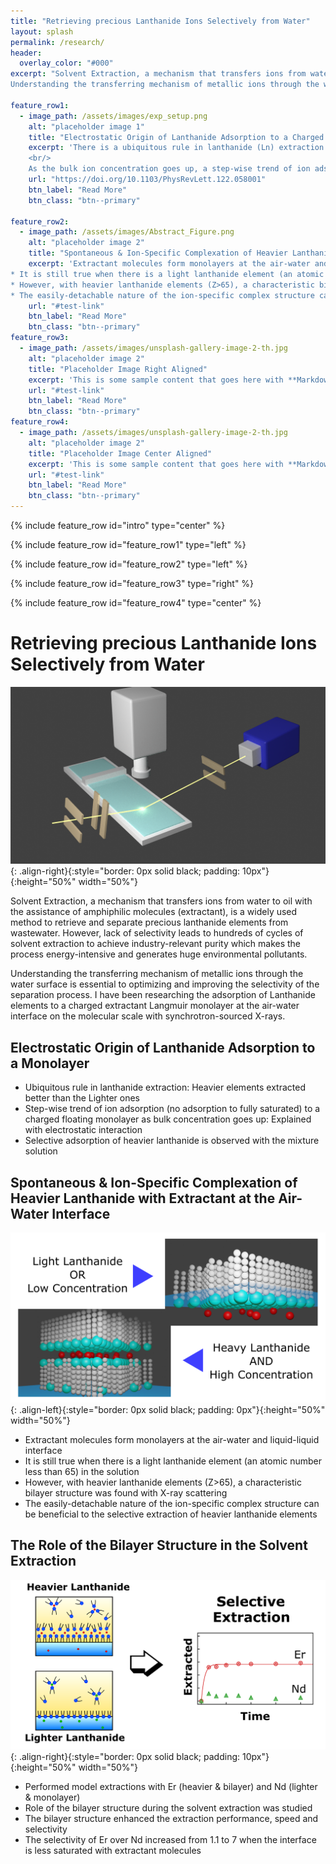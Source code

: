 ```yaml
---
title: "Retrieving precious Lanthanide Ions Selectively from Water"
layout: splash
permalink: /research/
header:
  overlay_color: "#000"
excerpt: "Solvent Extraction, a mechanism that transfers ions from water to oil with the assistance of amphiphilic molecules (extractant), is a widely used method to retrieve and separate precious lanthanide elements from wastewater. However, lack of selectivity leads to hundreds of cycles of solvent extraction to achieve industry-relevant purity which makes the process energy-intensive and generates huge environmental pollutants.<br/>
Understanding the transferring mechanism of metallic ions through the water surface is essential to optimizing and improving the selectivity of the separation process. I have been researching the adsorption of Lanthanide elements to a charged extractant Langmuir monolayer at the air-water interface on the molecular scale with synchrotron-sourced X-rays."

feature_row1:
  - image_path: /assets/images/exp_setup.png
    alt: "placeholder image 1"
    title: "Electrostatic Origin of Lanthanide Adsorption to a Charged Surfactant Monolayer"
    excerpt: 'There is a ubiquitous rule in lanthanide (Ln) extraction: **Heavier elements extracted better than the Lighter ones**. Although it is widely known empirical knowledge, there is not so many studies to understand this phenomena in nano-scale. **I used synchrotron-sourced X-rays to characterize the adsorption of Er (heavier Ln) and Nd (lighter Ln) to a negativel charged monolayer**.
    <br/>
    As the bulk ion concentration goes up, a step-wise trend of ion adsorption (no adsorption to fully saturated) was observed by X-ray scattering method. A selective adsoprtion of Er over Nd was also measured by X-ray fluorescence measurement. Collaboration with simulation research group, this step-wise trend is explained by electrostatic interaction between ions and charged headgroup of the monolayer'
    url: "https://doi.org/10.1103/PhysRevLett.122.058001"
    btn_label: "Read More"
    btn_class: "btn--primary"

feature_row2:
  - image_path: /assets/images/Abstract_Figure.png
    alt: "placeholder image 2"
    title: "Spontaneous & Ion-Specific Complexation of Heavier Lanthanide with Extractant at the Air-Water Interface"
    excerpt: 'Extractant molecules form monolayers at the air-water and liquid-liquid interface
* It is still true when there is a light lanthanide element (an atomic number less than 65) in the solution
* However, with heavier lanthanide elements (Z>65), a characteristic bilayer structure was found with X-ray scattering
* The easily-detachable nature of the ion-specific complex structure can be beneficial to the selective extraction of heavier lanthanide elements'
    url: "#test-link"
    btn_label: "Read More"
    btn_class: "btn--primary"
feature_row3:
  - image_path: /assets/images/unsplash-gallery-image-2-th.jpg
    alt: "placeholder image 2"
    title: "Placeholder Image Right Aligned"
    excerpt: 'This is some sample content that goes here with **Markdown** formatting. Right aligned with `type="right"`'
    url: "#test-link"
    btn_label: "Read More"
    btn_class: "btn--primary"
feature_row4:
  - image_path: /assets/images/unsplash-gallery-image-2-th.jpg
    alt: "placeholder image 2"
    title: "Placeholder Image Center Aligned"
    excerpt: 'This is some sample content that goes here with **Markdown** formatting. Centered with `type="center"`'
    url: "#test-link"
    btn_label: "Read More"
    btn_class: "btn--primary"
---
```


{% include feature_row id="intro" type="center" %}

{% include feature_row id="feature_row1" type="left" %}

{% include feature_row id="feature_row2" type="left" %}

{% include feature_row id="feature_row3" type="right" %}

{% include feature_row id="feature_row4" type="center" %}

# Retrieving precious Lanthanide Ions Selectively from Water

![image-right](../assets/images/exp_setup.png){: .align-right}{:style="border: 0px solid black; padding: 10px"}{:height="50%" width="50%"}

Solvent Extraction, a mechanism that transfers ions from water to oil with the assistance of amphiphilic molecules (extractant), is a widely used method to retrieve and separate precious lanthanide elements from wastewater.
However, lack of selectivity leads to hundreds of cycles of solvent extraction to achieve industry-relevant purity which makes the process energy-intensive and generates huge environmental pollutants.

Understanding the transferring mechanism of metallic ions through the water surface is essential to optimizing and improving the selectivity of the separation process.
I have been researching the adsorption of Lanthanide elements to a charged extractant Langmuir monolayer at the air-water interface on the molecular scale with synchrotron-sourced X-rays.

## Electrostatic Origin of Lanthanide Adsorption to a Monolayer

* Ubiquitous rule in lanthanide extraction: Heavier elements extracted better than the Lighter ones
* Step-wise trend of ion adsorption (no adsorption to fully saturated) to a charged floating monolayer as bulk concentration goes up: Explained with electrostatic interaction
* Selective adsorption of heavier lanthanide is observed with the mixture solution

## Spontaneous & Ion-Specific Complexation of Heavier Lanthanide with Extractant at the Air-Water Interface

![image-left](../assets/images/Abstract_Figure.png){: .align-left}{:style="border: 0px solid black; padding: 0px"}{:height="50%" width="50%"}

* Extractant molecules form monolayers at the air-water and liquid-liquid interface
* It is still true when there is a light lanthanide element (an atomic number less than 65) in the solution
* However, with heavier lanthanide elements (Z>65), a characteristic bilayer structure was found with X-ray scattering
* The easily-detachable nature of the ion-specific complex structure can be beneficial to the selective extraction of heavier lanthanide elements

## The Role of the Bilayer Structure in the Solvent Extraction

![image-right](../assets/images/Abstract.png){: .align-right}{:style="border: 0px solid black; padding: 10px"}{:height="50%" width="50%"}

* Performed model extractions with Er (heavier & bilayer) and Nd (lighter & monolayer)
* Role of the bilayer structure during the solvent extraction was studied
* The bilayer structure enhanced the extraction performance, speed and selectivity
* The selectivity of Er over Nd increased from 1.1 to 7 when the interface is less saturated with extractant molecules

